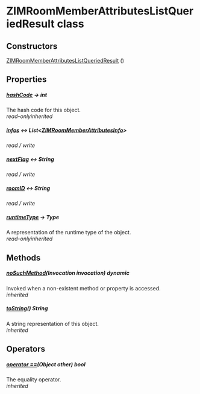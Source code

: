 


# ZIMRoomMemberAttributesListQueriedResult class













## Constructors

[ZIMRoomMemberAttributesListQueriedResult](../zego_uikit_prebuilt_live_audio_room/ZIMRoomMemberAttributesListQueriedResult/ZIMRoomMemberAttributesListQueriedResult.md) ()

   


## Properties

##### [hashCode](../zego_uikit_prebuilt_live_audio_room/ZIMRoomMemberAttributesListQueriedResult/hashCode.md) &#8594; int



The hash code for this object.  
_<span class="feature">read-only</span><span class="feature">inherited</span>_



##### [infos](../zego_uikit_prebuilt_live_audio_room/ZIMRoomMemberAttributesListQueriedResult/infos.md) &#8596; List&lt;[ZIMRoomMemberAttributesInfo](../zego_uikit_prebuilt_live_audio_room/ZIMRoomMemberAttributesInfo-class.md)>



  
_<span class="feature">read / write</span>_



##### [nextFlag](../zego_uikit_prebuilt_live_audio_room/ZIMRoomMemberAttributesListQueriedResult/nextFlag.md) &#8596; String



  
_<span class="feature">read / write</span>_



##### [roomID](../zego_uikit_prebuilt_live_audio_room/ZIMRoomMemberAttributesListQueriedResult/roomID.md) &#8596; String



  
_<span class="feature">read / write</span>_



##### [runtimeType](../zego_uikit_prebuilt_live_audio_room/ZIMRoomMemberAttributesListQueriedResult/runtimeType.md) &#8594; Type



A representation of the runtime type of the object.  
_<span class="feature">read-only</span><span class="feature">inherited</span>_





## Methods

##### [noSuchMethod](../zego_uikit_prebuilt_live_audio_room/ZIMRoomMemberAttributesListQueriedResult/noSuchMethod.md)(Invocation invocation) dynamic



Invoked when a non-existent method or property is accessed.  
_<span class="feature">inherited</span>_



##### [toString](../zego_uikit_prebuilt_live_audio_room/ZIMRoomMemberAttributesListQueriedResult/toString.md)() String



A string representation of this object.  
_<span class="feature">inherited</span>_





## Operators

##### [operator ==](../zego_uikit_prebuilt_live_audio_room/ZIMRoomMemberAttributesListQueriedResult/operator_equals.md)(Object other) bool



The equality operator.  
_<span class="feature">inherited</span>_















